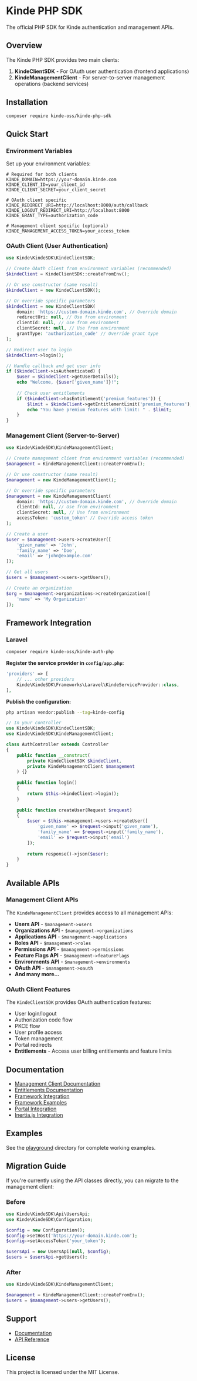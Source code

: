 # Kinde PHP SDK

The official PHP SDK for Kinde authentication and management APIs.

## Overview

The Kinde PHP SDK provides two main clients:

1. **KindeClientSDK** - For OAuth user authentication (frontend applications)
2. **KindeManagementClient** - For server-to-server management operations (backend services)

## Installation

```bash
composer require kinde-oss/kinde-php-sdk
```

## Quick Start

### Environment Variables

Set up your environment variables:

```env
# Required for both clients
KINDE_DOMAIN=https://your-domain.kinde.com
KINDE_CLIENT_ID=your_client_id
KINDE_CLIENT_SECRET=your_client_secret

# OAuth client specific
KINDE_REDIRECT_URI=http://localhost:8000/auth/callback
KINDE_LOGOUT_REDIRECT_URI=http://localhost:8000
KINDE_GRANT_TYPE=authorization_code

# Management client specific (optional)
KINDE_MANAGEMENT_ACCESS_TOKEN=your_access_token
```

### OAuth Client (User Authentication)

```php
use Kinde\KindeSDK\KindeClientSDK;

// Create OAuth client from environment variables (recommended)
$kindeClient = KindeClientSDK::createFromEnv();

// Or use constructor (same result)
$kindeClient = new KindeClientSDK();

// Or override specific parameters
$kindeClient = new KindeClientSDK(
    domain: 'https://custom-domain.kinde.com', // Override domain
    redirectUri: null, // Use from environment
    clientId: null, // Use from environment
    clientSecret: null, // Use from environment
    grantType: 'authorization_code' // Override grant type
);

// Redirect user to login
$kindeClient->login();

// Handle callback and get user info
if ($kindeClient->isAuthenticated) {
    $user = $kindeClient->getUserDetails();
    echo "Welcome, {$user['given_name']}!";
    
    // Check user entitlements
    if ($kindeClient->hasEntitlement('premium_features')) {
        $limit = $kindeClient->getEntitlementLimit('premium_features');
        echo "You have premium features with limit: " . $limit;
    }
}
```

### Management Client (Server-to-Server)

```php
use Kinde\KindeSDK\KindeManagementClient;

// Create management client from environment variables (recommended)
$management = KindeManagementClient::createFromEnv();

// Or use constructor (same result)
$management = new KindeManagementClient();

// Or override specific parameters
$management = new KindeManagementClient(
    domain: 'https://custom-domain.kinde.com', // Override domain
    clientId: null, // Use from environment
    clientSecret: null, // Use from environment
    accessToken: 'custom_token' // Override access token
);

// Create a user
$user = $management->users->createUser([
    'given_name' => 'John',
    'family_name' => 'Doe',
    'email' => 'john@example.com'
]);

// Get all users
$users = $management->users->getUsers();

// Create an organization
$org = $management->organizations->createOrganization([
    'name' => 'My Organization'
]);
```

## Framework Integration

### Laravel

```bash
composer require kinde-oss/kinde-auth-php
```

**Register the service provider in `config/app.php`:**
```php
'providers' => [
    // ... other providers
    Kinde\KindeSDK\Frameworks\Laravel\KindeServiceProvider::class,
],
```

**Publish the configuration:**
```bash
php artisan vendor:publish --tag=kinde-config
```

```php
// In your controller
use Kinde\KindeSDK\KindeClientSDK;
use Kinde\KindeSDK\KindeManagementClient;

class AuthController extends Controller
{
    public function __construct(
        private KindeClientSDK $kindeClient,
        private KindeManagementClient $management
    ) {}
    
    public function login()
    {
        return $this->kindeClient->login();
    }
    
    public function createUser(Request $request)
    {
        $user = $this->management->users->createUser([
            'given_name' => $request->input('given_name'),
            'family_name' => $request->input('family_name'),
            'email' => $request->input('email')
        ]);
        
        return response()->json($user);
    }
}
```

## Available APIs

### Management Client APIs

The `KindeManagementClient` provides access to all management APIs:

- **Users API** - `$management->users`
- **Organizations API** - `$management->organizations`
- **Applications API** - `$management->applications`
- **Roles API** - `$management->roles`
- **Permissions API** - `$management->permissions`
- **Feature Flags API** - `$management->featureFlags`
- **Environments API** - `$management->environments`
- **OAuth API** - `$management->oauth`
- **And many more...**

### OAuth Client Features

The `KindeClientSDK` provides OAuth authentication features:

- User login/logout
- Authorization code flow
- PKCE flow
- User profile access
- Token management
- Portal redirects
- **Entitlements** - Access user billing entitlements and feature limits

## Documentation

- [Management Client Documentation](MANAGEMENT_CLIENT.md)
- [Entitlements Documentation](docs/ENTITLEMENTS.md)
- [Framework Integration](FRAMEWORK_INTEGRATION.md)
- [Framework Examples](FRAMEWORK_EXAMPLES.md)
- [Portal Integration](PORTAL_INTEGRATION.md)
- [Inertia.js Integration](INERTIA_INTEGRATION.md)

## Examples

See the [playground](playground/) directory for complete working examples.

## Migration Guide

If you're currently using the API classes directly, you can migrate to the management client:

### Before
```php
use Kinde\KindeSDK\Api\UsersApi;
use Kinde\KindeSDK\Configuration;

$config = new Configuration();
$config->setHost('https://your-domain.kinde.com');
$config->setAccessToken('your_token');

$usersApi = new UsersApi(null, $config);
$users = $usersApi->getUsers();
```

### After
```php
use Kinde\KindeSDK\KindeManagementClient;

$management = KindeManagementClient::createFromEnv();
$users = $management->users->getUsers();
```

## Support

- [Documentation](https://docs.kinde.com)
- [API Reference](https://docs.kinde.com/kinde-apis/)

## License

This project is licensed under the MIT License.
